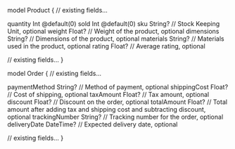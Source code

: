 model Product {
  // existing fields...

  quantity  Int      @default(0)
  sold      Int      @default(0)
  sku       String?  // Stock Keeping Unit, optional
  weight    Float?   // Weight of the product, optional
  dimensions String? // Dimensions of the product, optional
  materials String?  // Materials used in the product, optional
  rating    Float?   // Average rating, optional

  // existing fields...
}


model Order {
  // existing fields...

  paymentMethod String? // Method of payment, optional
  shippingCost  Float?  // Cost of shipping, optional
  taxAmount     Float?  // Tax amount, optional
  discount      Float?  // Discount on the order, optional
  totalAmount   Float?  // Total amount after adding tax and shipping cost and subtracting discount, optional
  trackingNumber String? // Tracking number for the order, optional
  deliveryDate  DateTime? // Expected delivery date, optional

  // existing fields...
}